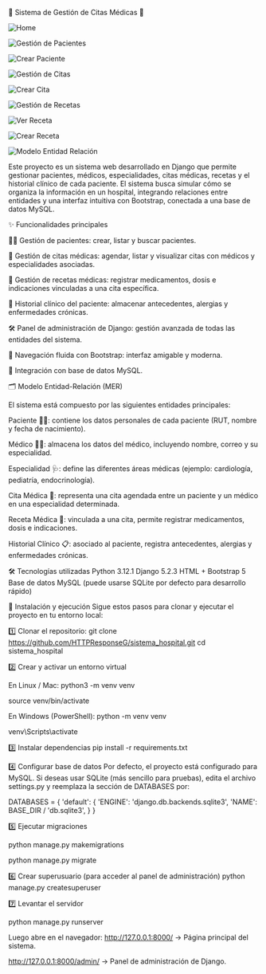 🏥 Sistema de Gestión de Citas Médicas 🏥

![Home](assets/home.png)

![Gestión de Pacientes](assets/listadoPacientes.png)

![Crear Paciente](assets/crearPaciente.png)

![Gestión de Citas](assets/citasMedicas.png)

![Crear Cita](assets/crearCita.png)

![Gestión de Recetas](assets/recetasMedicas.png)

![Ver Receta](assets/verReceta.png)

![Crear Receta](assets/crearReceta.png)

![Modelo Entidad Relación](assets/MER.png)

Este proyecto es un sistema web desarrollado en Django que permite gestionar pacientes, médicos, especialidades, citas médicas, recetas y el historial clínico de cada paciente.
El sistema busca simular cómo se organiza la información en un hospital, integrando relaciones entre entidades y una interfaz intuitiva con Bootstrap, conectada a una base de datos MySQL.

✨ Funcionalidades principales

👨‍⚕️ Gestión de pacientes: crear, listar y buscar pacientes.

📅 Gestión de citas médicas: agendar, listar y visualizar citas con médicos y especialidades asociadas.

💊 Gestión de recetas médicas: registrar medicamentos, dosis e indicaciones vinculadas a una cita específica.

📝 Historial clínico del paciente: almacenar antecedentes, alergias y enfermedades crónicas.

🛠️ Panel de administración de Django: gestión avanzada de todas las entidades del sistema.

🔗 Navegación fluida con Bootstrap: interfaz amigable y moderna.

💾 Integración con base de datos MySQL.


🗂️ Modelo Entidad-Relación (MER)

El sistema está compuesto por las siguientes entidades principales:

Paciente 🧑‍⚕️: contiene los datos personales de cada paciente (RUT, nombre y fecha de nacimiento).

Médico 👨‍⚕️: almacena los datos del médico, incluyendo nombre, correo y su especialidad.

Especialidad 🩺: define las diferentes áreas médicas (ejemplo: cardiología, pediatría, endocrinología).

Cita Médica 📅: representa una cita agendada entre un paciente y un médico en una especialidad determinada.

Receta Médica 💊: vinculada a una cita, permite registrar medicamentos, dosis e indicaciones.

Historial Clínico 📋: asociado al paciente, registra antecedentes, alergias y enfermedades crónicas.


🛠️ Tecnologías utilizadas
Python 3.12.1
Django 5.2.3
HTML + Bootstrap 5
Base de datos MySQL (puede usarse SQLite por defecto para desarrollo rápido)

🚀 Instalación y ejecución
Sigue estos pasos para clonar y ejecutar el proyecto en tu entorno local:

1️⃣ Clonar el repositorio:
git clone https://github.com/HTTPResponseG/sistema_hospital.git
cd sistema_hospital

2️⃣ Crear y activar un entorno virtual

En Linux / Mac:
python3 -m venv venv

source venv/bin/activate

En Windows (PowerShell):
python -m venv venv

venv\Scripts\activate

3️⃣ Instalar dependencias
pip install -r requirements.txt

4️⃣ Configurar base de datos
Por defecto, el proyecto está configurado para MySQL.
Si deseas usar SQLite (más sencillo para pruebas), edita el archivo settings.py y reemplaza la sección de DATABASES por:

DATABASES = {
    'default': {
        'ENGINE': 'django.db.backends.sqlite3',
        'NAME': BASE_DIR / 'db.sqlite3',
    }
}

5️⃣ Ejecutar migraciones

python manage.py makemigrations

python manage.py migrate

6️⃣ Crear superusuario (para acceder al panel de administración)
python manage.py createsuperuser

7️⃣ Levantar el servidor

python manage.py runserver

Luego abre en el navegador:
http://127.0.0.1:8000/
 → Página principal del sistema.

http://127.0.0.1:8000/admin/
 → Panel de administración de Django.


